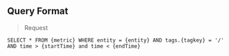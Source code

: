 ## Query Format

> Request

```
SELECT * FROM {metric} WHERE entity = {entity} AND tags.{tagkey} = '/' AND time > {startTime} and time < {endTime}
```
